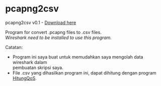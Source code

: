 # pcapng2csv
pcapng2csv v0.1 - [Download here]

Program for convert .pcapng files to .csv files.  
*Wireshark need to be installed to use this program.*

Catatan:  
- Program ini saya buat untuk memudahkan saya mengolah data wireshark dalam  
  pembuatan skripsi saya.
- File .csv yang dihasilkan program ini, dapat dihitung dengan program [HitungQoS].

[Download here]: https://raw.githubusercontent.com/yasawibu/pcapng2csv/master/build/pcapng2csv-v0.1.zip
[HitungQoS]: https://github.com/yasawibu/HitungQoS
